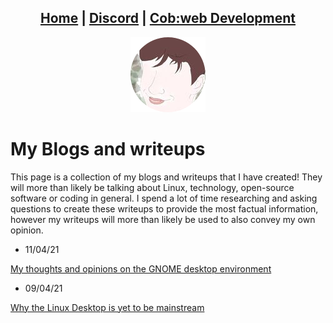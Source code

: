 <head>
    <link rel="shortcut icon" type="image/png" href="/favicon.png">
</head>

<center>
<h2>
<a href="https://whyadamsalt.github.io">Home</a> |
<a href="https://cob-web.xyz/discord/">Discord</a> |
<a href="https://cob-web.xyz">Cob:web Development</a>
</h2>
</center>

<center><img src="/favicon.png"></center>

# My Blogs and writeups

This page is a collection of my blogs and writeups that I have created! They will more than likely be talking about Linux, technology, open-source software or coding in general. I spend a lot of time researching and asking questions to create these writeups to provide the most factual information, however my writeups will more than likely be used to also convey my own opinion.

- 11/04/21

[My thoughts and opinions on the GNOME desktop environment](posts/2.html)

- 09/04/21

[Why the Linux Desktop is yet to be mainstream](posts/1.html)
